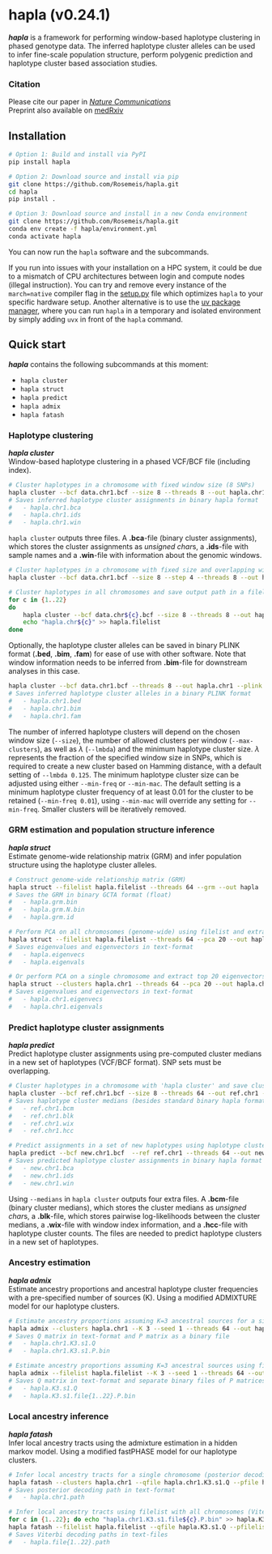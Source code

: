 # hapla (v0.24.1)
***hapla*** is a framework for performing window-based haplotype clustering in phased genotype data. The inferred haplotype cluster alleles can be used to infer fine-scale population structure, perform polygenic prediction and haplotype cluster based association studies.

### Citation
Please cite our paper in [*Nature Communications*](https://doi.org/10.1038/s41467-024-55477-3)\
Preprint also available on [medRxiv](https://doi.org/10.1101/2024.04.30.24306654)

## Installation
```bash
# Option 1: Build and install via PyPI
pip install hapla

# Option 2: Download source and install via pip
git clone https://github.com/Rosemeis/hapla.git
cd hapla
pip install .

# Option 3: Download source and install in a new Conda environment
git clone https://github.com/Rosemeis/hapla.git
conda env create -f hapla/environment.yml
conda activate hapla
```
You can now run the `hapla` software and the subcommands. 

If you run into issues with your installation on a HPC system, it could be due to a mismatch of CPU architectures between login and compute nodes (illegal instruction). You can try and remove every instance of the `march=native` compiler flag in the [setup.py](./setup.py) file which optimizes `hapla` to your specific hardware setup. Another alternative is to use the [uv package manager](https://docs.astral.sh/uv/), where you can run `hapla` in a temporary and isolated environment by simply adding `uvx` in front of the `hapla` command.

## Quick start
***hapla*** contains the following subcommands at this moment:
- `hapla cluster`
- `hapla struct`
- `hapla predict`
- `hapla admix`
- `hapla fatash`


### Haplotype clustering
***hapla cluster***\
Window-based haplotype clustering in a phased VCF/BCF file (including index).
```bash
# Cluster haplotypes in a chromosome with fixed window size (8 SNPs)
hapla cluster --bcf data.chr1.bcf --size 8 --threads 8 --out hapla.chr1
# Saves inferred haplotype cluster assignments in binary hapla format
#	- hapla.chr1.bca
#	- hapla.chr1.ids
#	- hapla.chr1.win
```
`hapla cluster` outputs three files. A **.bca**-file (binary cluster assignments), which stores the cluster assignments as *unsigned char*s, a **.ids**-file with sample names and a **.win**-file with information about the genomic windows.

```bash
# Cluster haplotypes in a chromosome with fixed size and overlapping windows (step size 4)
hapla cluster --bcf data.chr1.bcf --size 8 --step 4 --threads 8 --out hapla.chr1

# Cluster haplotypes in all chromosomes and save output path in a filelist
for c in {1..22}
do
	hapla cluster --bcf data.chr${c}.bcf --size 8 --threads 8 --out hapla.chr${c}
	echo "hapla.chr${c}" >> hapla.filelist
done
```

Optionally, the haplotype cluster alleles can be saved in binary PLINK format (**.bed**, **.bim**, **.fam**) for ease of use with other software. Note that window information needs to be inferred from **.bim**-file for downstream analyses in this case.
```bash
hapla cluster --bcf data.chr1.bcf --threads 8 --out hapla.chr1 --plink
# Saves inferred haplotype cluster alleles in a binary PLINK format
#	- hapla.chr1.bed
#	- hapla.chr1.bim
#	- hapla.chr1.fam
```

The number of inferred haplotype clusters will depend on the chosen window size (`--size`), the number of allowed clusters per window (`--max-clusters`), as well as $\lambda$ (`--lmbda`) and the minimum haplotype cluster size. $\lambda$ represents the fraction of the specified window size in SNPs, which is required to create a new cluster based on Hamming distance, with a default setting of `--lmbda 0.125`.  The minimum haplotype cluster size can be adjusted using either `--min-freq` or `--min-mac`. The default setting is a minimum haplotype cluster frequency of at least 0.01 for the cluster to be retained (`--min-freq 0.01`), using `--min-mac` will override any setting for `--min-freq`. Smaller clusters will be iteratively removed. 


### GRM estimation and population structure inference
***hapla struct***\
Estimate genome-wide relationship matrix (GRM) and infer population structure using the haplotype cluster alleles.
```bash
# Construct genome-wide relationship matrix (GRM)
hapla struct --filelist hapla.filelist --threads 64 --grm --out hapla
# Saves the GRM in binary GCTA format (float)
#	- hapla.grm.bin
#	- hapla.grm.N.bin
#	- hapla.grm.id

# Perform PCA on all chromosomes (genome-wide) using filelist and extract top 20 eigenvectors
hapla struct --filelist hapla.filelist --threads 64 --pca 20 --out hapla
# Saves eigenvalues and eigenvectors in text-format
#	- hapla.eigenvecs
#	- hapla.eigenvals

# Or perform PCA on a single chromosome and extract top 20 eigenvectors
hapla struct --clusters hapla.chr1 --threads 64 --pca 20 --out hapla.chr1
# Saves eigenvalues and eigenvectors in text-format
#	- hapla.chr1.eigenvecs
#	- hapla.chr1.eigenvals
```

### Predict haplotype cluster assignments
***hapla predict***\
Predict haplotype cluster assignments using pre-computed cluster medians in a new set of haplotypes (VCF/BCF format). SNP sets must be overlapping.
```bash
# Cluster haplotypes in a chromosome with 'hapla cluster' and save cluster medians (--medians)
hapla cluster --bcf ref.chr1.bcf --size 8 --threads 64 --out ref.chr1 --medians
# Saves haplotype cluster medians (besides standard binary hapla format)
#	- ref.chr1.bcm
#	- ref.chr1.blk
#	- ref.chr1.wix
#	- ref.chr1.hcc

# Predict assignments in a set of new haplotypes using haplotype cluster medians
hapla predict --bcf new.chr1.bcf  --ref ref.chr1 --threads 64 --out new.chr1
# Saves predicted haplotype cluster assignments in binary hapla format
#	- new.chr1.bca
#	- new.chr1.ids
#	- new.chr1.win
```
Using `--medians` in `hapla cluster` outputs four extra files. A **.bcm**-file (binary cluster medians), which stores the cluster medians as *unsigned char*s, a **.blk**-file, which stores pairwise log-likelihoods between the cluster medians, a **.wix**-file with window index information, and a **.hcc**-file with haplotype cluster counts. The files are needed to predict haplotype clusters in a new set of haplotypes.

### Ancestry estimation
***hapla admix***\
Estimate ancestry proportions and ancestral haplotype cluster frequencies with a pre-specified number of sources (K). Using a modified ADMIXTURE model for our haplotype clusters.
```bash
# Estimate ancestry proportions assuming K=3 ancestral sources for a single chromosome
hapla admix --clusters hapla.chr1 --K 3 --seed 1 --threads 64 --out hapla.chr1
# Saves Q matrix in text-format and P matrix as a binary file
#	- hapla.chr1.K3.s1.Q
#	- hapla.chr1.K3.s1.P.bin

# Estimate ancestry proportions assuming K=3 ancestral sources using filelist with all chromosomes
hapla admix --filelist hapla.filelist --K 3 --seed 1 --threads 64 --out hapla
# Saves Q matrix in text-format and separate binary files of P matrices
#	- hapla.K3.s1.Q
#	- hapla.K3.s1.file{1..22}.P.bin
```

### Local ancestry inference
***hapla fatash***\
Infer local ancestry tracts using the admixture estimation in a hidden markov model. Using a modified fastPHASE model for our haplotype clusters.
```bash
# Infer local ancestry tracts for a single chromosome (posterior decoding)
hapla fatash --clusters hapla.chr1 --qfile hapla.chr1.K3.s1.Q --pfile hapla.chr1.K3.s1.P.bin --threads 16 --out hapla.chr1
# Saves posterior decoding path in text-format
#	- hapla.chr1.path

# Infer local ancestry tracts using filelist with all chromosomes (Viterbi decoding)
for c in {1..22}; do echo "hapla.chr1.K3.s1.file${c}.P.bin" >> hapla.K3.s1.pfilelist; done
hapla fatash --filelist hapla.filelist --qfile hapla.K3.s1.Q --pfilelist hapla.K3.s1.pfilelist --threads 16 --out hapla --viterbi
# Saves Viterbi decoding paths in text-files
#	- hapla.file{1..22}.path
```
